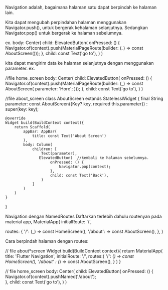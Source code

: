 Navigation adalah, bagaimana halaman satu dapat berpindah ke halaman lain.

Kita dapat mengubah perpindahan halaman menggunakan Navigator.push(), untuk bergerak kehalaman selanjutnya. Sedangkan Navigator.pop() untuk bergerak ke halaman sebelumnya.

ex. body: Center(
child: ElevatedButton(
onPressed: () {
Navigator.of(context).push(MaterialPageRoute(builder: (\_) => const AboutScreen()));
},
child: const Text('go to'),
)
)

kita dapat mengirim data ke halaman selanjutnya dengan menggunakan parameter.
ex.

//file home_screen
body: Center(
child: ElevatedButton(
onPressed: () {
Navigator.of(context).push(MaterialPageRoute(builder: (\_) => const AboutScreen(
parameter: 'Hore';
)));
},
child: const Text('go to'),
)
)

//file about_screen
class AboutScreen extands StatelessWidget {
final String parameter:
const AboutScreen({Key? key, required this.parameter}) : super(key: key);

    @override
    Widget build(BuildContext context){
        return Scaffold(
            appBar: AppBar(
                title: const Text('About Screen')
            ),
            body: Column(
                children: [
                    Text(parameter),
                   ElevatedButton(  //kembali ke halaman sebelumnya.
                        onPressed: () {
                            Navigator.pop(context);
                        },
                        child: const Text('Back'),
                    )
                ]
            )
        )
    }

}

Navigation dengan NamedRoutes
Daftarkan terlebih dahulu routenyan pada material app,
MaterialApp(
initialRoute: '/',

routes: {
'/': (\_) => const HomeScreen(),
'/about': => const AboutScreen(),
},
)

Cara berpindah halaman dengan routes:

// file about\*screen
Widget build(BuildContext context){
return MaterialApp(
title: 'Flutter Navigation',
initialRoute: '/',
routes:{
'/': (_) => const HomeScreen(),
'/about' : (_) => const AboutScreen(),
}
)
}

// file home_screen
body: Center(
child: ElevatedButton(
onPressed: () {
Navigator.of(context).pushNamed('/about');  
},
child: const Text('go to'),
)
)
